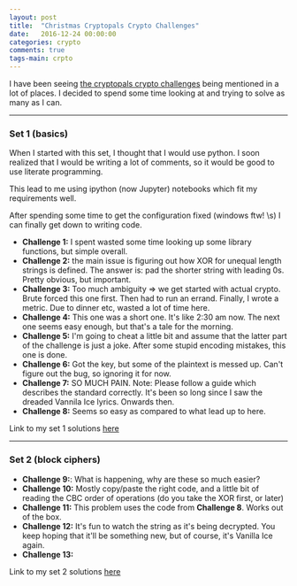 ```yaml
---
layout: post
title:  "Christmas Cryptopals Crypto Challenges"
date:   2016-12-24 00:00:00
categories: crypto
comments: true
tags-main: crpto
---
```


I have been seeing [the cryptopals crypto challenges][cryptopals-link] being mentioned in a lot of places. I decided to spend some time looking at and trying to solve as many as I can.

---
### Set 1 (basics)

When I started with this set, I thought that I would use python. I soon realized that I would be writing a lot of comments, so it would be good to use literate programming. 

This lead to me using ipython (now Jupyter) notebooks which fit my requirements well.

After spending some time to get the configuration fixed (windows ftw! \s) I can finally get down to writing code.

* **Challenge 1:** I spent wasted some time looking up some library functions, but simple overall.
* **Challenge 2:** the main issue is figuring out how XOR for unequal length strings is defined. The answer is: pad the shorter string with leading 0s. Pretty obvious, but important.
* **Challenge 3:** Too much ambiguity => we get started with actual crypto. Brute forced this one first. Then had to run an errand. Finally, I wrote a metric. Due to dinner etc, wasted a lot of time here.
* **Challenge 4:** This one was a short one. It's like 2:30 am now. The next one seems easy enough, but that's a tale for the morning.
* **Challenge 5:** I'm going to cheat a little bit and assume that the latter part of the challenge is just a joke. After some stupid encoding mistakes, this one is done.
* **Challenge 6:** Got the key, but some of the plaintext is messed up. Can't figure out the bug, so ignoring it for now.
* **Challenge 7:** SO MUCH PAIN. Note: Please follow a guide which describes the standard correctly. It's been so long since I saw the dreaded Vannila Ice lyrics. Onwards then.
* **Challenge 8:** Seems so easy as compared to what lead up to here.


Link to my set 1 solutions [here](https://github.com/pranavmaneriker/cryptopals/blob/master/set1/challenges.ipynb)


---
### Set 2 (block ciphers)

* **Challenge 9:**: What is happening, why are these so much easier?
* **Challenge 10:** Mostly copy/paste the right code, and a little bit of reading the CBC order of operations (do you take the XOR first, or later)
* **Challenge 11:** This problem uses the code from **Challenge 8**. Works out of the box.
* **Challenge 12:** It's fun to watch the string as it's being decrypted. You keep hoping that it'll be something new, but of course, it's Vanilla Ice again.
* **Challenge 13:** 

Link to my set 2 solutions [here](https://github.com/pranavmaneriker/cryptopals/blob/master/set2/challenges.ipynb)

[cryptopals-link]: https://cryptopals.com 
